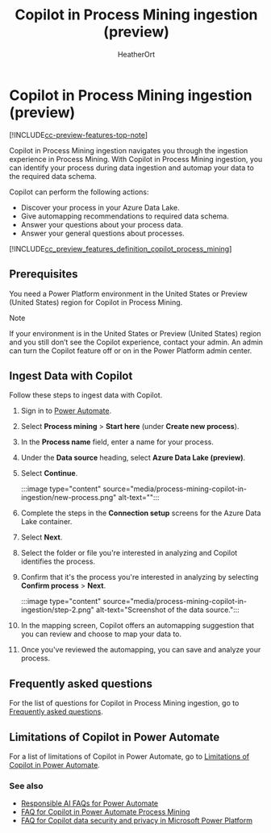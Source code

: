 ﻿---
title: Copilot in Process Mining ingestion (preview)
description: Learn how to identify your process during data ingestion and auto map your data to the required data schema.
ms.date: 08/25/2023
ms.topic: conceptual
author: HeatherOrt
contributors:
  - HeatherOrt
  - v-aangie 
ms.custom: bap-template
ms.author: heortaol
ms.reviewer: angieandrews
---

# Copilot in Process Mining ingestion (preview)

[!INCLUDE[cc-preview-features-top-note](./includes/cc-preview-features-top-note.md)]

Copilot in Process Mining ingestion navigates you through the ingestion experience in Process Mining. With Copilot in Process Mining ingestion, you can identify your process during data ingestion and automap your data to the required data schema.

Copilot can perform the following actions:

- Discover your process in your Azure Data Lake.
- Give automapping recommendations to required data schema.
- Answer your questions about your process data.
- Answer your general questions about processes.

[!INCLUDE[cc_preview_features_definition_copilot_process_mining](./includes/cc-preview-features-definition-copilot-process-mining.md)]

## Prerequisites

You need a Power Platform environment in the United States or Preview (United States) region for Copilot in Process Mining.

> [!NOTE]
> If your environment is in the United States or Preview (United States) region and you still don’t see the Copilot experience, contact your admin. An admin can turn the Copilot feature off or on in the Power Platform admin center.

## Ingest Data with Copilot

Follow these steps to ingest data with Copilot.

1. Sign in to [Power Automate](https://powerautomate.com).
1. Select **Process mining** > **Start here** (under **Create new process**).
1. In the **Process name** field, enter a name for your process.
1. Under the **Data source** heading, select **Azure Data Lake (preview)**.
1. Select **Continue**.

    :::image type="content" source="media/process-mining-copilot-in-ingestion/new-process.png" alt-text="<alt text>":::

1. Complete the steps in the **Connection setup** screens for the Azure Data Lake container.
1. Select **Next**.

1. Select the folder or file you're interested in analyzing and Copilot identifies the process.
1. Confirm that it's the process you're interested in analyzing by selecting **Confirm process** > **Next**.

    :::image type="content" source="media/process-mining-copilot-in-ingestion/step-2.png" alt-text="Screenshot of the data source.":::

1. In the mapping screen, Copilot offers an automapping suggestion that you can review and choose to map your data to.

1. Once you've reviewed the automapping, you can save and analyze your process.

## Frequently asked questions

For the list of questions for Copilot in Process Mining ingestion, go to [Frequently asked questions](process-mining-copilot-in-process-analytics.md#frequently-asked-questions).

## Limitations of Copilot in Power Automate

For a list of limitations of Copilot in Power Automate, go to [Limitations of Copilot in Power Automate](process-mining-copilot-in-process-analytics.md#limitations-of-copilot-in-power-automate).

### See also

- [Responsible AI FAQs for Power Automate](responsible-ai-overview.md)
- [FAQ for Copilot in Power Automate Process Mining](faqs-copilot-in-process-mining.md)
- [FAQ for Copilot data security and privacy in Microsoft Power Platform](/power-platform/faqs-copilot-data-security-privacy)
